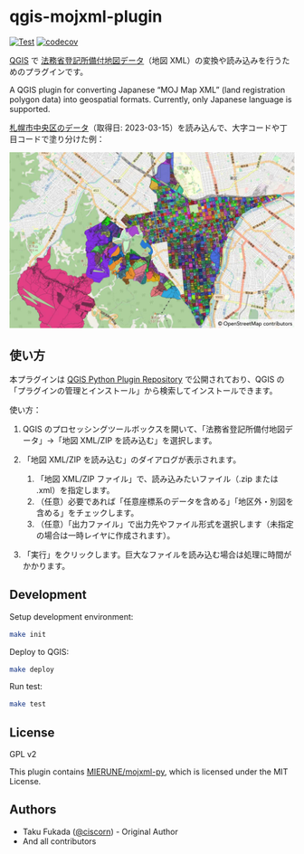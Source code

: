 # qgis-mojxml-plugin

[![Test](https://github.com/MIERUNE/qgis-mojxml-plugin/actions/workflows/test.yml/badge.svg)](https://github.com/MIERUNE/qgis-mojxml-plugin/actions/workflows/test.yml) [![codecov](https://codecov.io/gh/MIERUNE/qgis-mojxml-plugin/branch/main/graph/badge.svg?token=YKAY0VKZOT)](https://codecov.io/gh/MIERUNE/qgis-mojxml-plugin)

[QGIS](https://qgis.org/) で [法務省登記所備付地図データ](https://front.geospatial.jp/moj-chizu-xml-download/)（地図 XML）の変換や読み込みを行うためのプラグインです。

A QGIS plugin for converting Japanese “MOJ Map XML” (land registration polygon data) into geospatial formats. Currently, only Japanese language is supported.

[札幌市中央区のデータ](https://www.geospatial.jp/ckan/dataset/houmusyouchizu-2022-1-1)（取得日: 2023-03-15）を読み込んで、大字コードや丁目コードで塗り分けた例：

![札幌市中央区のデータを読み込んだ例](./docs/images/example_output.jpg)

## 使い方

本プラグインは [QGIS Python Plugin Repository](https://plugins.qgis.org/plugins/mojxml_plugin/) で公開されており、QGIS の「プラグインの管理とインストール」から検索してインストールできます。

使い方：

1. QGIS のプロセッシングツールボックスを開いて、「法務省登記所備付地図データ」→「地図 XML/ZIP を読み込む」を選択します。
2. 「地図 XML/ZIP を読み込む」のダイアログが表示されます。

   1. 「地図 XML/ZIP ファイル」で、読み込みたいファイル（.zip または .xml）を指定します。
   2. （任意）必要であれば「任意座標系のデータを含める」「地区外・別図を含める」をチェックします。
   3. （任意）「出力ファイル」で出力先やファイル形式を選択します（未指定の場合は一時レイヤに作成されます）。

3. 「実行」をクリックします。巨大なファイルを読み込む場合は処理に時間がかかります。

## Development

Setup development environment:

```bash
make init
```

Deploy to QGIS:

```bash
make deploy
```

Run test:

```bash
make test
```

## License

GPL v2

This plugin contains [MIERUNE/mojxml-py](https://github.com/MIERUNE/mojxml-py), which is licensed under the MIT License.

## Authors

- Taku Fukada ([@ciscorn](https://github.com/ciscorn)) - Original Author
- And all contributors

